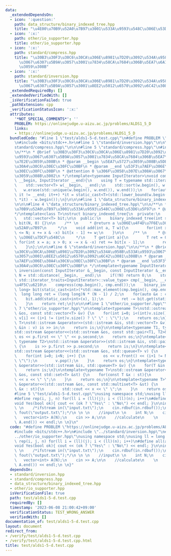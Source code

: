 ```yaml
---
data:
  _extendedDependsOn:
  - icon: ':question:'
    path: data_structure/binary_indexed_tree.hpp
    title: "\u4E00\u70B9\u52A0\u7B97\u3001\u533A\u9593\u548C\u306E\u53D6\u5F97"
  - icon: ':x:'
    path: other/io_supporter.hpp
    title: other/io_supporter.hpp
  - icon: ':x:'
    path: standard/compress.hpp
    title: "\u30B3\u30F3\u30C6\u30CA\u306E\u8981\u7D20\u3092\u534A\u958B\u533A\u9593\
      \u3067\u6307\u5B9A\u3057\u3001\u7834\u58CA\u7684\u306B\u5EA7\u6A19\u5727\u7E2E\
      \u3059\u308B"
  - icon: ':x:'
    path: standard/inversion.hpp
    title: "\u30B3\u30F3\u30C6\u30CA\u306E\u8981\u7D20\u3092\u534A\u958B\u533A\u9593\
      \u3067\u6307\u5B9A\u3057\u3001\u8EE2\u5012\u6570\u3092\u6C42\u3081\u308B"
  _extendedRequiredBy: []
  _extendedVerifiedWith: []
  _isVerificationFailed: true
  _pathExtension: cpp
  _verificationStatusIcon: ':x:'
  attributes:
    '*NOT_SPECIAL_COMMENTS*': ''
    PROBLEM: https://onlinejudge.u-aizu.ac.jp/problems/ALDS1_5_D
    links:
    - https://onlinejudge.u-aizu.ac.jp/problems/ALDS1_5_D
  bundledCode: "#line 1 \"test/alds1-5-d.test.cpp\"\n#define PROBLEM \"https://onlinejudge.u-aizu.ac.jp/problems/ALDS1_5_D\"\
    \n#include <bits/stdc++.h>\n#line 1 \"standard/inversion.hpp\"\n\n\n#line 1 \"\
    standard/compress.hpp\"\n\n\n#line 5 \"standard/compress.hpp\"\n#include <type_traits>\n\
    \n/**\n * @brief \u30B3\u30F3\u30C6\u30CA\u306E\u8981\u7D20\u3092\u534A\u958B\u533A\
    \u9593\u3067\u6307\u5B9A\u3057\u3001\u7834\u58CA\u7684\u306B\u5EA7\u6A19\u5727\
    \u7E2E\u3059\u308B\n * @param __begin \u5EA7\u5727\u3059\u308B\u5DE6\u7AEF\u306E\
    \u30A4\u30C6\u30EC\u30FC\u30BF\n * @param __end \u53F3\u7AEF\u306E\u30A4\u30C6\
    \u30EC\u30FC\u30BF\n * @attention 0 \u306F\u3058\u307E\u308A\u3067\u5727\u7E2E\
    \u3059\u308B\u3002\n */\ntemplate<typename InputIterator>\nvoid compress(InputIterator\
    \ __begin, InputIterator __end){\n    using T = typename std::iterator_traits<InputIterator>::value_type;\n\
    \    std::vector<T> w(__begin, __end);\n    std::sort(w.begin(), w.end());\n \
    \   w.erase(std::unique(w.begin(), w.end()), w.end());\n    for(auto it = __begin;\
    \ it != __end; it++) *it = static_cast<T>(std::lower_bound(w.begin(), w.end(),\
    \ *it) - w.begin());\n}\n\n\n#line 1 \"data_structure/binary_indexed_tree.hpp\"\
    \n\n\n#line 4 \"data_structure/binary_indexed_tree.hpp\"\n\n/**\n * @brief \u4E00\
    \u70B9\u52A0\u7B97\u3001\u533A\u9593\u548C\u306E\u53D6\u5F97\n * @attention 0-indexed\n\
    */\ntemplate<class T>\nstruct binary_indexed_tree{\n  private:\n    int N;\n \
    \   std::vector<T> bit;\n\n  public:\n    binary_indexed_tree(int siz) : N(siz),\
    \ bit(N, 0) {}\n\n    /** \n     * @return a \u306E\u4F4D\u7F6E\u306B w \u3092\
    \u52A0\u7B97\n     */\n    void add(int a, T w){\n        for(int x = a + 1; x\
    \ <= N; x += x & -x) bit[x - 1] += w;\n    }\n\n    /** \n     * @return [0, a)\
    \ \u306E\u7DCF\u548C\n     */\n    T get(int a){\n        T ret = 0;\n       \
    \ for(int x = a; x > 0; x -= x & -x) ret += bit[x - 1];\n        return ret;\n\
    \    }\n};\n\n\n#line 6 \"standard/inversion.hpp\"\n\n/**\n * @brief \u30B3\u30F3\
    \u30C6\u30CA\u306E\u8981\u7D20\u3092\u534A\u958B\u533A\u9593\u3067\u6307\u5B9A\
    \u3057\u3001\u8EE2\u5012\u6570\u3092\u6C42\u3081\u308B\n * @param __begin \u5DE6\
    \u7AEF\u306E\u30A4\u30C6\u30EC\u30FC\u30BF\n * @param __end \u53F3\u7AEF\u306E\
    \u30A4\u30C6\u30EC\u30FC\u30BF\n */\ntemplate<typename InputIterator>\nlong long\
    \ inversion(const InputIterator &__begin, const InputIterator &__end){\n    int\
    \ N = std::distance(__begin, __end);\n    if(!N) return 0;\n    std::vector<typename\
    \ std::iterator_traits<InputIterator>::value_type> cmp(__begin, __end);  // vector\u3092\
    \u4F5C\u6210\n    compress(cmp.begin(), cmp.end());\n    binary_indexed_tree<long\
    \ long> bit(static_cast<int>(*std::max_element(cmp.begin(), cmp.end())));\n  \
    \  long long ret = (long long)N * (N - 1) / 2;\n    for(auto &x : cmp){\n    \
    \    bit.add(static_cast<int>(x), 1);\n        ret -= bit.get(static_cast<int>(x));\n\
    \    }\n    return ret;\n}\n\n\n#line 1 \"other/io_supporter.hpp\"\n\n\n#line\
    \ 7 \"other/io_supporter.hpp\"\n\ntemplate<typename T>\nstd::ostream &operator<<(std::ostream\
    \ &os, const std::vector<T> &v) {\n    for(int i=0; i<(int)v.size(); i++) os <<\
    \ v[i] << (i+1 != (int)v.size() ? \" \" : \"\");\n    return os;\n}\ntemplate<typename\
    \ T>\nstd::istream &operator>>(std::istream &is, std::vector<T> &v){\n    for(T\
    \ &in : v) is >> in;\n    return is;\n}\n\ntemplate<typename T1, typename T2>\n\
    std::ostream &operator<<(std::ostream &os, const std::pair<T1, T2>& p) {\n   \
    \ os << p.first << \" \" << p.second;\n    return os;\n}\ntemplate<typename T1,\
    \ typename T2>\nstd::istream &operator>>(std::istream &is, std::pair<T1, T2> &p)\
    \ {\n    is >> p.first >> p.second;\n    return is;\n}\n\ntemplate<typename T>\n\
    std::ostream &operator<<(std::ostream &os, std::queue<T> v) {\n    int N = v.size();\n\
    \    for(int i=0; i<N; i++) {\n        os << v.front() << (i+1 != N ? \" \" :\
    \ \"\");\n        v.pop();\n    }\n    return os;\n}\ntemplate<typename T>\nstd::istream\
    \ &operator>>(std::istream &is, std::queue<T> &v) {\n    for(T &in : is) v.push(is);\n\
    \    return is;\n}\n\ntemplate<typename T>\nstd::ostream &operator<<(std::ostream\
    \ &os, const std::set<T> &st) {\n    for(const T &x : st){\n        std::cout\
    \ << x << \" \";\n    }\n    return os;\n}\n\ntemplate<typename T>\nstd::ostream\
    \ &operator<<(std::ostream &os, const std::multiset<T> &st) {\n    for(const T\
    \ &x : st){\n        std::cout << x << \" \";\n    }\n    return os;\n}\n\n\n\n\
    #line 5 \"test/alds1-5-d.test.cpp\"\nusing namespace std;\nusing ll = long long;\n\
    #define rep(i, j, n) for(ll i = (ll)(j); i < (ll)(n); i++)\n#define all(a) (a).begin(),(a).end()\n\
    void Yes(bool ok){ cout << (ok ? \"Yes\" : \"No\") << endl; }\n\nint main(void){\n\
    \ \n    /*ifstream in(\"input.txt\");\n    cin.rdbuf(in.rdbuf());\n    ofstream\
    \ fout(\"output.txt\");*/\n \n \n    //input\n \n    int N;\n    cin >> N;\n \
    \   vector<int> A(N);\n    cin >> A;\n\n    //calculate\n    \n    cout << inversion(A.begin(),\
    \ A.end()) << endl;\n \n}\n"
  code: "#define PROBLEM \"https://onlinejudge.u-aizu.ac.jp/problems/ALDS1_5_D\"\n\
    #include <bits/stdc++.h>\n#include \"../standard/inversion.hpp\"\n#include \"\
    ../other/io_supporter.hpp\"\nusing namespace std;\nusing ll = long long;\n#define\
    \ rep(i, j, n) for(ll i = (ll)(j); i < (ll)(n); i++)\n#define all(a) (a).begin(),(a).end()\n\
    void Yes(bool ok){ cout << (ok ? \"Yes\" : \"No\") << endl; }\n\nint main(void){\n\
    \ \n    /*ifstream in(\"input.txt\");\n    cin.rdbuf(in.rdbuf());\n    ofstream\
    \ fout(\"output.txt\");*/\n \n \n    //input\n \n    int N;\n    cin >> N;\n \
    \   vector<int> A(N);\n    cin >> A;\n\n    //calculate\n    \n    cout << inversion(A.begin(),\
    \ A.end()) << endl;\n \n}"
  dependsOn:
  - standard/inversion.hpp
  - standard/compress.hpp
  - data_structure/binary_indexed_tree.hpp
  - other/io_supporter.hpp
  isVerificationFile: true
  path: test/alds1-5-d.test.cpp
  requiredBy: []
  timestamp: '2023-06-08 21:00:42+09:00'
  verificationStatus: TEST_WRONG_ANSWER
  verifiedWith: []
documentation_of: test/alds1-5-d.test.cpp
layout: document
redirect_from:
- /verify/test/alds1-5-d.test.cpp
- /verify/test/alds1-5-d.test.cpp.html
title: test/alds1-5-d.test.cpp
---
```

